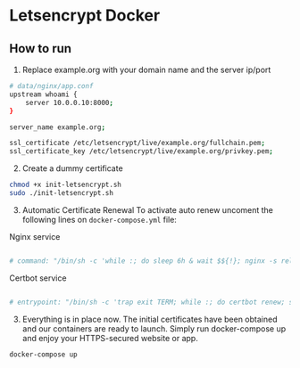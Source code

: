 # Letsencrypt Docker 

## How to run 

1) Replace example.org with your domain name and the server ip/port

```bash
# data/nginx/app.conf
upstream whoami {
    server 10.0.0.10:8000;
}

server_name example.org;

ssl_certificate /etc/letsencrypt/live/example.org/fullchain.pem;
ssl_certificate_key /etc/letsencrypt/live/example.org/privkey.pem;
```
2) Create a dummy certificate

```bash
chmod +x init-letsencrypt.sh
sudo ./init-letsencrypt.sh
```

3) Automatic Certificate Renewal
To activate auto renew uncoment the following lines on `docker-compose.yml` file:

Nginx service
```yml

# command: "/bin/sh -c 'while :; do sleep 6h & wait $${!}; nginx -s reload; done & nginx -g \"daemon off;\"'"

```

Certbot service
```yml

# entrypoint: "/bin/sh -c 'trap exit TERM; while :; do certbot renew; sleep 12h & wait $${!}; done;'"

```


3) Everything is in place now. The initial certificates have been obtained and our containers are ready to launch. Simply run docker-compose up and enjoy your HTTPS-secured website or app.
```bash
docker-compose up
```